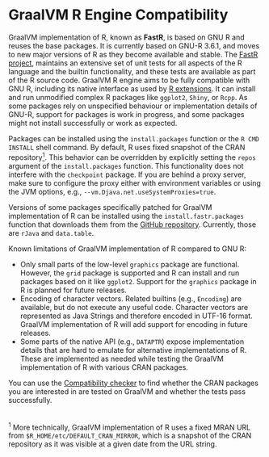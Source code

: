 # GraalVM R Engine Compatibility

GraalVM implementation of R, known as **FastR**, is based on GNU R and reuses
the base packages. It is currently based on GNU-R 3.6.1, and moves to new major
versions of R as they become available and stable. The [FastR project](https://github.com/oracle/fastr), maintains an extensive set of unit
tests for all aspects of the R language and the builtin functionality, and these
tests are available as part of the R source code. GraalVM R engine aims to be
fully compatible with GNU R, including its native interface as used by [R extensions](https://cran.r-project.org/doc/manuals/r-release/R-exts.html). It
can install and run unmodified complex R packages like `ggplot2`, `Shiny`, or
`Rcpp`. As some packages rely on unspecified behaviour or implementation details
of GNU-R, support for packages is work in progress, and some packages might not
install successfully or work as expected.

Packages can be installed using the `install.packages` function or the `R CMD INSTALL` shell command.
By default, R uses fixed snapshot of the CRAN repository<a href="#note-1"><sup>1</sup></a>.
This behavior can be overridden by explicitly setting the `repos` argument of the `install.packages` function.
This functionality does not interfere with the `checkpoint` package. If you are behind a proxy server, make
sure to configure the proxy either with environment variables or using the JVM options,
e.g., `--vm.Djava.net.useSystemProxies=true`.

Versions of some packages specifically patched for GraalVM implementation of R can be installed using the `install.fastr.packages`
function that downloads them from the [GitHub repository](https://github.com/oracle/fastr/tree/master/com.oracle.truffle.r.pkgs).
Currently, those are `rJava` and `data.table`.

Known limitations of GraalVM implementation of R compared to GNU R:
   - Only small parts of the low-level `graphics` package are functional. However, the `grid` package is supported and R can install and run packages based on it like `ggplot2`.
   Support for the `graphics` package in R is planned for future releases.
   - Encoding of character vectors. Related builtins (e.g., `Encoding`) are available,
   but do not execute any useful code. Character vectors are represented as Java Strings and therefore encoded in UTF-16 format. GraalVM implementation of R will add support for encoding in future releases.
   - Some parts of the native API (e.g., `DATAPTR`) expose implementation details that are hard to emulate for alternative implementations of R. These are implemented as needed while testing the GraalVM implementation of R with various CRAN packages.

You can use the [Compatibility checker](https://www.graalvm.org/compatibility/) to find whether the CRAN packages you are interested in are tested on GraalVM and whether the tests pass successfully.
<br/>
<br/>
<br/>
<sup id="note-1">1</sup> More technically, GraalVM implementation of R uses a fixed MRAN URL from `$R_HOME/etc/DEFAULT_CRAN_MIRROR`, which is a snapshot of the
CRAN repository as it was visible at a given date from the URL string.
